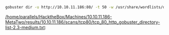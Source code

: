 ```bash
gobuster dir -u http://10.10.11.186:80/ -t 50 -w /usr/share/wordlists/dirbuster/directory-list-2.3-medium.txt -e -k -x "txt,html,php,asp,aspx,jsp" -z -o "/home/parallels/HacktheBox/Machines/10.10.11.186-MetaTwo/results/10.10.11.186/scans/tcp80/tcp_80_http_gobuster_directory-list-2.3-medium.txt"
```

[/home/parallels/HacktheBox/Machines/10.10.11.186-MetaTwo/results/10.10.11.186/scans/tcp80/tcp_80_http_gobuster_directory-list-2.3-medium.txt](file:///home/parallels/HacktheBox/Machines/10.10.11.186-MetaTwo/results/10.10.11.186/scans/tcp80/tcp_80_http_gobuster_directory-list-2.3-medium.txt):

```

```
